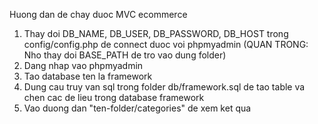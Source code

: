 Huong dan de chay duoc MVC ecommerce

1. Thay doi DB_NAME, DB_USER, DB_PASSWORD, DB_HOST trong config/config.php de connect duoc voi phpmyadmin
   (QUAN TRONG: Nho thay doi BASE_PATH de tro vao dung folder)
2. Dang nhap vao phpmyadmin
3. Tao database ten la framework
4. Dung cau truy van sql trong folder db/framework.sql de tao table va chen cac de lieu trong database framework
5. Vao duong dan "ten-folder/categories" de xem ket qua
